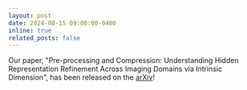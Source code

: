 ```yaml
---
layout: post
date: 2024-08-15 09:00:00-0400
inline: true
related_posts: false
---
```


Our paper, "Pre-processing and Compression: Understanding Hidden Representation Refinement Across Imaging Domains via Intrinsic Dimension", has been released on the [arXiv](https://arxiv.org/abs/2408.08381)!
